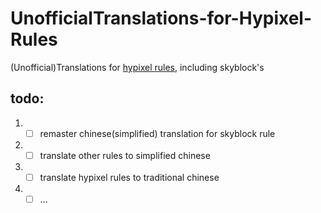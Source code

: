 # UnofficialTranslations-for-Hypixel-Rules
(Unofficial)Translations for [hypixel rules](https://hypixel.net/rules), including skyblock's
## todo:
1. - [ ] remaster chinese(simplified) translation for skyblock rule

2. - [ ] translate other rules to simplified chinese

3. - [ ] translate hypixel rules to traditional chinese 

4. - [ ] ...
